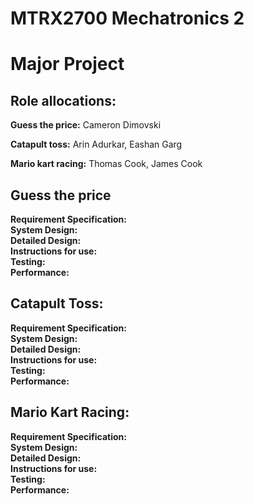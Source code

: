 # MTRX2700 Mechatronics 2
# Major Project

## Role allocations:
**Guess the price:** Cameron Dimovski

**Catapult toss:** Arin Adurkar, Eashan Garg

**Mario kart racing:** Thomas Cook, James Cook

## Guess the price
**Requirement Specification:**  
**System Design:**  
**Detailed Design:**  
**Instructions for use:**  
**Testing:**  
**Performance:**
## Catapult Toss:
**Requirement Specification:**  
**System Design:**  
**Detailed Design:**  
**Instructions for use:**  
**Testing:**  
**Performance:**
## Mario Kart Racing:
**Requirement Specification:**  
**System Design:**  
**Detailed Design:**  
**Instructions for use:**  
**Testing:**  
**Performance:**

